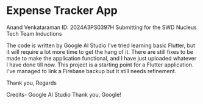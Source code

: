 # Expense Tracker App

Anand Venkataraman
ID: 2024A3PS0397H
Submitting for the SWD Nucleus Tech Team Inductions

The code is written by Google AI Studio
I've tried learning basic Flutter, but it will require a lot more time to get the hang of it.
There are still fixes to be made to make the application functional, and I have just uploaded whatever I have done till now.
This project is a starting point for a Flutter application.
I've managed to link a Firebase backup but it still needs refinement.

Thank you, 
Regards

Credits- Google AI Studio 
Thank you, Google!
